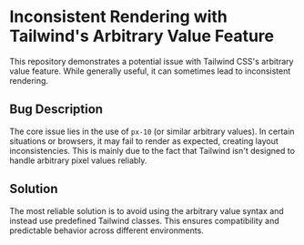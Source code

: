 # Inconsistent Rendering with Tailwind's Arbitrary Value Feature

This repository demonstrates a potential issue with Tailwind CSS's arbitrary value feature.  While generally useful, it can sometimes lead to inconsistent rendering.

## Bug Description

The core issue lies in the use of `px-10` (or similar arbitrary values). In certain situations or browsers, it may fail to render as expected, creating layout inconsistencies.  This is mainly due to the fact that Tailwind isn't designed to handle arbitrary pixel values reliably.

## Solution

The most reliable solution is to avoid using the arbitrary value syntax and instead use predefined Tailwind classes.  This ensures compatibility and predictable behavior across different environments.
